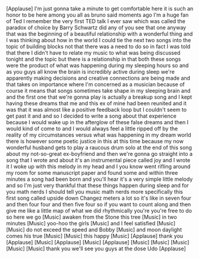 
[Applause]
I&#39;m just gonna take a minute to get
comfortable here it is such an honor to
be here among you all as bruno said
moments ago I&#39;m a huge fan of Ted I
remember the very first TED talk I ever
saw which was called the paradox of
choice by Barry Schwartz did any of you
see that one anyway that was the
beginning of a beautiful relationship
with a wonderful thing and I was
thinking about how in the world I could
tie the next two songs into the topic of
building blocks not that there was a
need to do so in fact I was told that
there I didn&#39;t have to relate my music
to what was being discussed tonight and
the topic but there is a relationship in
that both these songs were the product
of what was happening during my sleeping
hours so and as you guys all know the
brain is incredibly active during sleep
we&#39;re apparently making decisions and
creative connections are being made and
that takes on importance where I&#39;m
concerned as a musician because of
course it means that songs sometimes
take shape in my sleeping brain and and
the first one that we&#39;re gonna play is
actually a breakup song and I kept
having these dreams that me and this ex
of mine had been reunited and it was
that it was almost like a positive
feedback loop but I couldn&#39;t seem to get
past it and and so I decided to write a
song about that experience because I
would wake up in the afterglow of these
false dreams and then I would kind of
come to and I would always feel a little
ripped off by the reality of my
circumstances versus what was happening
in my dream world there is however some
poetic justice in this at this time
because my now wonderful husband gets to
play a raucous drum solo at the end of
this song about my not-so-great
ex-boyfriend
and then we&#39;re gonna go straight into a
song that I wrote and about it&#39;s an
instrumental piece called joy and I
wrote it I woke up with this melody in
my head and I you know went rifling
around my room for some manuscript paper
and found some and within three minutes
a song had been born and you&#39;ll hear
it&#39;s a very simple little melody and so
I&#39;m just very thankful that these things
happen during sleep and for you math
nerds I should tell you
music math nerds more specifically this
first song called upside down Changez
meters a lot so it&#39;s like in seven four
and then four four and then five four so
if you want to count along and then give
me like a little map of what we did
rhythmically you&#39;re you&#39;re free to do so
here we go
[Music]
awaken from the Stone
this tree
[Music]
in two minutes
[Music]
yoo-hoo the girls
[Music]
and I feel satisfied
[Music]
[Music]
do not exceed
the speed
and Bobby
[Music]
and moon daylight comes his true
[Music]
[Music]
this happy
[Music]
[Applause]
thank you
[Applause]
[Music]
[Applause]
[Music]
[Applause]
[Music]
[Music]
[Music]
[Music]
[Music]
thank you we&#39;ll see you guys at the dose
Udo
[Applause]
